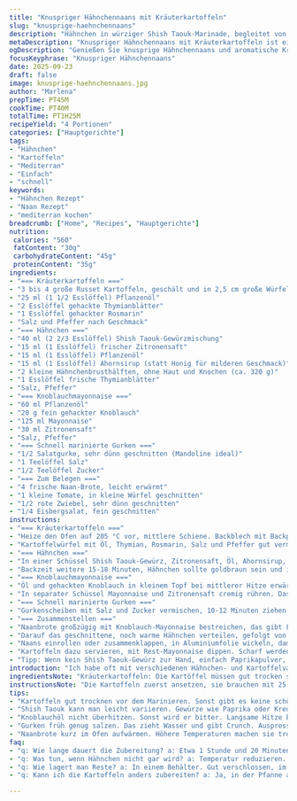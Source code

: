 ```yaml
---
title: "Knuspriger Hähnchennaans mit Kräuterkartoffeln"
slug: "knusprige-haehnchennaans"
description: "Hähnchen in würziger Shish Taouk-Marinade, begleitet von knusprigen Kräuterkartoffeln mit Rosmarin und Thymian. Dazu eine intensiven Knoblauch-Mayonnaise-Sauce und ein schnell mariniertes Gurkensalat für Frische. Fertig in etwa 1 Stunde 20 Minuten, für 4 Personen. Naan-Brot als Basis, mit knackigem Gemüse belegt. Ohne Nüsse, laktosefrei. Einfach umzusetzen, trotzdem mit Raffinesse. Perfekt für unkomplizierte Abendessen mit Wow-Effekt. Kleine Variationen empfohlen, je nach Vorrat in der Küche. "
metaDescription: "Knuspriger Hähnchennaans mit Kräuterkartoffeln ist ein mediterranes Gericht. Schnell mariniert und einfach zuzubereiten."
ogDescription: "Genießen Sie knusprige Hähnchennaans und aromatische Kräuterkartoffeln. Perfekt für ein entspanntes Abendessen."
focusKeyphrase: "Knuspriger Hähnchennaans"
date: 2025-09-23
draft: false
image: knusprige-haehnchennaans.jpg
author: "Marlena"
prepTime: PT45M
cookTime: PT40M
totalTime: PT1H25M
recipeYield: "4 Portionen"
categories: ["Hauptgerichte"]
tags:
- "Hähnchen"
- "Kartoffeln"
- "Mediterran"
- "Einfach"
- "schnell"
keywords:
- "Hähnchen Rezept"
- "Naan Rezept"
- "mediterran kochen"
breadcrumb: ["Home", "Recipes", "Hauptgerichte"]
nutrition: 
 calories: "560"
 fatContent: "30g"
 carbohydrateContent: "45g"
 proteinContent: "35g"
ingredients:
- "=== Kräuterkartoffeln ==="
- "3 bis 4 große Russet Kartoffeln, geschält und in 2,5 cm große Würfel"
- "25 ml (1 1/2 Esslöffel) Pflanzenöl"
- "2 Esslöffel gehackte Thymianblätter"
- "1 Esslöffel gehackter Rosmarin"
- "Salz und Pfeffer nach Geschmack"
- "=== Hähnchen ==="
- "40 ml (2 2/3 Esslöffel) Shish Taouk-Gewürzmischung"
- "15 ml (1 Esslöffel) frischer Zitronensaft"
- "15 ml (1 Esslöffel) Pflanzenöl"
- "15 ml (1 Esslöffel) Ahornsirup (statt Honig für milderen Geschmack)"
- "2 kleine Hähnchenbrusthälften, ohne Haut und Knochen (ca. 320 g)"
- "1 Esslöffel frische Thymianblätter"
- "Salz, Pfeffer"
- "=== Knoblauchmayonnaise ==="
- "60 ml Pflanzenöl"
- "20 g fein gehackter Knoblauch"
- "125 ml Mayonnaise"
- "30 ml Zitronensaft"
- "Salz, Pfeffer"
- "=== Schnell marinierte Gurken ==="
- "1/2 Salatgurke, sehr dünn geschnitten (Mandoline ideal)"
- "1 Teelöffel Salz"
- "1/2 Teelöffel Zucker"
- "=== Zum Belegen ==="
- "4 frische Naan-Brote, leicht erwärmt"
- "1 kleine Tomate, in kleine Würfel geschnitten"
- "1/2 rote Zwiebel, sehr dünn geschnitten"
- "1/4 Eisbergsalat, fein geschnitten"
instructions:
- "=== Kräuterkartoffeln ==="
- "Heize den Ofen auf 205 °C vor, mittlere Schiene. Backblech mit Backpapier auslegen, hilft gegen Ankleben und erleichtert das Wenden."
- "Kartoffelwürfel mit Öl, Thymian, Rosmarin, Salz und Pfeffer gut vermengen. Auf dem Blech verteilen, nicht zu eng legen, sonst werden sie nicht knusprig. 20-28 Minuten backen, bis sie außen goldbraun und innen zart sind. Zwischendurch einmal wenden - das Knacken im Ofen und das goldene Rösten zeigen, wann der Punkt erreicht ist."
- "=== Hähnchen ==="
- "In einer Schüssel Shish Taouk-Gewürz, Zitronensaft, Öl, Ahornsirup, Thymian, Salz und Pfeffer vermischen. Hähnchen gut darin wenden, mehrere Minuten marinieren lassen. Falls es schnell gehen muss, auch 10 Minuten bringen Geschmack. Mariniertes Hähnchen auf das Blech, sobald Kartoffeln ca. 20 Minuten im Ofen sind. In der Mitte platzieren, Kartoffeln an die Ränder schieben."
- "Backzeit weitere 15-18 Minuten, Hähnchen sollte goldbraun sein und innen nicht mehr rosa, aber saftig. Notfalls Temperatur etwas reduzieren, falls Oberfläche zu schnell dunkel wird. Restliche Marinade nicht verwenden zum Garen, wegen Hygiene."
- "=== Knoblauchmayonnaise ==="
- "Öl und gehackten Knoblauch in kleinem Topf bei mittlerer Hitze erwärmen, bis Knoblauch gerade Farbe annimmt, sonst wird er bitter. Sofort vom Herd nehmen. 10 Minuten im Kühlschrank abkühlen lassen."
- "In separater Schüssel Mayonnaise und Zitronensaft cremig rühren. Das abgekühlte Knoblauchöl langsam unter ständigem Rühren hinzufügen, bis eine leichte Emulsion entsteht. Mit Salz und Pfeffer abschmecken. Nicht zu flüssig, sonst läuft es vom Naan."
- "=== Schnell marinierte Gurken ==="
- "Gurkenscheiben mit Salz und Zucker vermischen, 10-12 Minuten ziehen lassen. Danach vorsichtig ausdrücken, um überschüssige Flüssigkeit zu entfernen. So bleibt der Belag knackig und verhindert matschige Brote."
- "=== Zusammenstellen ==="
- "Naanbrote großzügig mit Knoblauch-Mayonnaise bestreichen, das gibt Feuchtigkeit und Geschmack, schützt gleichzeitig vor Durchweichen durch die Füllung."
- "Darauf das geschnittene, noch warme Hähnchen verteilen, gefolgt von Tomatenwürfeln, Zwiebelringen, Eisbergsalat und den marinierten Gurken."
- "Naans einrollen oder zusammenklappen, in Aluminiumfolie wickeln, damit sie warm und saftig bleiben."
- "Kartoffeln dazu servieren, mit Rest-Mayonnaise dippen. Scharf werdende Noten des Shish Taouk und die süßliche Ahornsirupdonigkeit halten die Balance."
- "Tipp: Wenn kein Shish Taouk-Gewürz zur Hand, einfach Paprikapulver, Kreuzkümmel, Knoblauchpulver, Kurkuma und Chili mischen. Für extra Geschmack eine Prise geräuchertes Paprikapulver dazugeben. Ahornsirup kann durch Agavendicksaft oder Honig ersetzt werden, je nach Vorrat und gewünschter Süße."
introduction: "Ich habe oft mit verschiedenen Hähnchen- und Kartoffelvarianten experimentiert, immer auf der Suche nach diesem knusprigen Crunch und saftigem Fleisch in einem Gericht. Die Kombination aus würziger Shish Taouk-Marinade und den frischen, schnell marinierten Gurken macht das Gericht angenehm leicht, trotz Kartoffeln und Mayo. Wichtig: nur so viel Marinade verwenden, dass das Hähnchen gut umhüllt ist, sonst wird es matschig. Statt Honig nehme ich gern Ahornsirup – der karamellisiert nicht zu schnell und gibt eine milde Süße. Die Knoblauchmayonnaise schmeckt am besten, wenn das Öl nicht zu heiß wird bei der Knoblauchzubereitung, sonst wird der Geschmack zu scharf. Die Kartoffeln bekommen mit der Backzeit den nötigen Biss außen. Mit Naanbrot wird das Ganze zum Sandwich, das sauber in der Hand liegt und richtig satt macht. Die Gurken sorgen für Frische und verhindern, dass alles zu trocken wird. Wer hat auch schon mal zu matschige Pommes wegen falschem Timing gehabt? Ich verspreche, so wird das nicht passieren."
ingredientsNote: "Kräuterkartoffeln: Die Kartöffel müssen gut trocken sein vor dem Marinieren, sonst wird das Öl nicht gleichmäßig verteilt und es gibt keine schöne Kruste. Rosmarin und Thymian frisch verwenden, das ist entscheidend – getrocknete Kräuter sind ok, doch frisch bringt Aroma. Für die Shish Taouk-Marinade habe ich Ahornsirup statt Honig gewählt. Das ist eine kleine Variation, weil Ahornsirup weniger klebt und mehr Karamelltiefe gibt. Bei der Knoblauchölzubereitung auf die Temperatur achten – Öl zu heiß machen bringt Bitternoten. Ansonsten gern das Öl durch Olivenöl ersetzen, gibt mehr Geschmack, aber es kann bitter werden beim Braten. Für die Gurken ist Salz zum Entziehen der Flüssigkeit wichtig, sonst saugen sie das Sandwich auf und werden matschig. Eine dünne Mandoline hilft da enorm. Naanbrote einmal richtig kurz im Ofen erwärmen, bei zu hoher Temperatur werden sie trocken, ein bisschen feuchtigkeit erhalten ist wichtig."
instructionsNote: "Die Kartoffeln zuerst ansetzen, sie brauchen mit 25 bis 28 Minuten Backzeit die meiste Zeit. Wichtig: Nicht zu eng aufs Blech legen, beim Backen drehen oder wenden, anders werden sie außen nicht knusprig. Währenddessen die Marinade anrühren und das Hähnchen darin baden lassen, mindestens 10 Minuten. Wer merkt, dass der Ofen zu heiß wird, einfach zwischendurch ein Auge auf die Farbe werfen. Braun, nicht schwarz. Knoblauchöl nicht zu lange auf der Hitze lassen, die Knusprigkeit und der Geschmack verfliegen schnell bei Überhitzung. Mayonnaise und Öl erst kurz vor dem Servieren verbinden, sonst trennt sich die Emulsion. Gurken rechtzeitig würzen, lieber einen Tick zu früh, auspressen, das Salz zieht viel Wasser raus und gibt mehr Crunch. Beim Zusammenbauen hilft es, das Naan flach auszubreiten, dann gleichmäßig belegen. Die Alufolie bewahrt die Wärme, vor allem wenn Ihr das Gericht mit Gästen teilt und noch Zeit braucht, servieren. Die Kartoffeln können ruhig auf dem Blech dank der Backpapierunterlage. Zwischendurch probieren – das ist der beste Weg herauszufinden, ob alles passt, und hat bei mir schon oft geholfen, Patzer zu vermeiden."
tips:
- "Kartoffeln gut trocknen vor dem Marinieren. Sonst gibt es keine schöne Kruste. Frische Kräuter sind entscheidend. Die Aromen intensiv. "
- "Shish Taouk kann man leicht variieren. Gewürze wie Paprika oder Kreuzkümmel hinzufügen. Das bringt mehr Tiefe. Ahornsirup statt Honig – angenehmer, süßer."
- "Knoblauchöl nicht überhitzen. Sonst wird er bitter. Langsame Hitze bringt das Aroma. масла vermeiden, das zu heiß wird."
- "Gurken früh genug salzen. Das zieht Wasser und gibt Crunch. Auspressen nach dem Salzen ist wichtig, sonst läuft es."
- "Naanbrote kurz im Ofen aufwärmen. Höhere Temperaturen machen sie trocken. Sanfte Wärme hält die Feuchtigkeit."
faq:
- "q: Wie lange dauert die Zubereitung? a: Etwa 1 Stunde und 20 Minuten insgesamt. Kartoffeln zuerst, dann Hähnchen. Timing beachten."
- "q: Was tun, wenn Hähnchen nicht gar wird? a: Temperatur reduzieren. Etwas länger backen. Die Farbe hilft beim Beurteilen."
- "q: Wie lagert man Reste? a: In einem Behälter. Gut verschlossen, im Kühlschrank bis zu zwei Tage haltbar. Aufwärmen im Ofen."
- "q: Kann ich die Kartoffeln anders zubereiten? a: Ja, in der Pfanne anbraten für mehr Röstaromen. Oder sogar frittieren, falls gewünscht."

---
```

